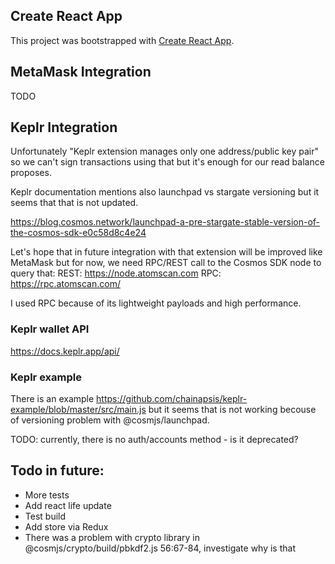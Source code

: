 ## Create React App
This project was bootstrapped with [Create React App](https://github.com/facebook/create-react-app).

## MetaMask Integration
TODO

## Keplr Integration
Unfortunately "Keplr extension manages only one address/public key pair" so we can't sign transactions using that but it's enough for our read balance proposes.

Keplr documentation mentions also launchpad vs stargate versioning but it seems that that is not updated.

https://blog.cosmos.network/launchpad-a-pre-stargate-stable-version-of-the-cosmos-sdk-e0c58d8c4e24

Let's hope that in future integration with that extension will be improved like MetaMask but for now, we need RPC/REST call to the Cosmos SDK node to query that:
REST: https://node.atomscan.com
RPC: https://rpc.atomscan.com/

I used RPC because of its lightweight payloads and high performance.

### Keplr wallet API
https://docs.keplr.app/api/

### Keplr example
There is an example https://github.com/chainapsis/keplr-example/blob/master/src/main.js but it seems that is not working becouse of versioning problem with @cosmjs/launchpad.

TODO: currently, there is no auth/accounts method - is it deprecated?

## Todo in future:
- More tests
- Add react life update
- Test build
- Add store via Redux 
- There was a problem with crypto library in @cosmjs/crypto/build/pbkdf2.js 56:67-84, investigate why is that
